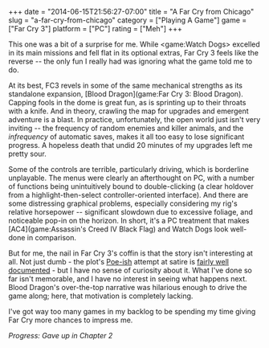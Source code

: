 +++
date = "2014-06-15T21:56:27-07:00"
title = "A Far Cry from Chicago"
slug = "a-far-cry-from-chicago"
category = ["Playing A Game"]
game = ["Far Cry 3"]
platform = ["PC"]
rating = ["Meh"]
+++

This one was a bit of a surprise for me.  While <game:Watch Dogs> excelled in its main missions and fell flat in its optional extras, Far Cry 3 feels like the reverse -- the only fun I really had was ignoring what the game told me to do.

At its best, FC3 revels in some of the same mechanical strengths as its standalone expansion, [Blood Dragon](game:Far Cry 3: Blood Dragon).  Capping fools in the dome is great fun, as is sprinting up to their throats with a knife.  And in theory, crawling the map for upgrades and emergent adventure is a blast.  In practice, unfortunately, the open world just isn't very inviting -- the frequency of random enemies and killer animals, and the <i>infrequency</i> of automatic saves, makes it all too easy to lose significant progress.  A hopeless death that undid 20 minutes of my upgrades left me pretty sour.

Some of the controls are terrible, particularly driving, which is borderline unplayable.  The menus were clearly an afterthought on PC, with a number of functions being unintuitively bound to double-clicking (a clear holdover from a highlight-then-select controller-oriented interface).  And there are some distressing graphical problems, especially considering my rig's relative horsepower -- significant slowdown due to excessive foliage, and noticeable pop-in on the horizon.  In short, it's a PC treatment that makes [AC4](game:Assassin's Creed IV Black Flag) and Watch Dogs look well-done in comparison.

But for me, the nail in Far Cry 3's coffin is that the story isn't interesting at all.  Not just dumb - the plot's <a href="http://en.wikipedia.org/wiki/Poe\%27s_law">Poe-ish</a> attempt at satire is <a href="http://www.gamasutra.com/blogs/MataHaggis/20131213/207011/Straightfaced_satire_and_gender_in_video_games_hypermasculinity_in_Far_Cry_3_and_the_wider_games_industry.php">fairly well documented</a> - but I have no sense of curiosity about it.  What I've done so far isn't memorable, and I have no interest in seeing what happens next.  Blood Dragon's over-the-top narrative was hilarious enough to drive the game along; here, that motivation is completely lacking.

I've got way too many games in my backlog to be spending my time giving Far Cry more chances to impress me.

<i>Progress: Gave up in Chapter 2</i>
